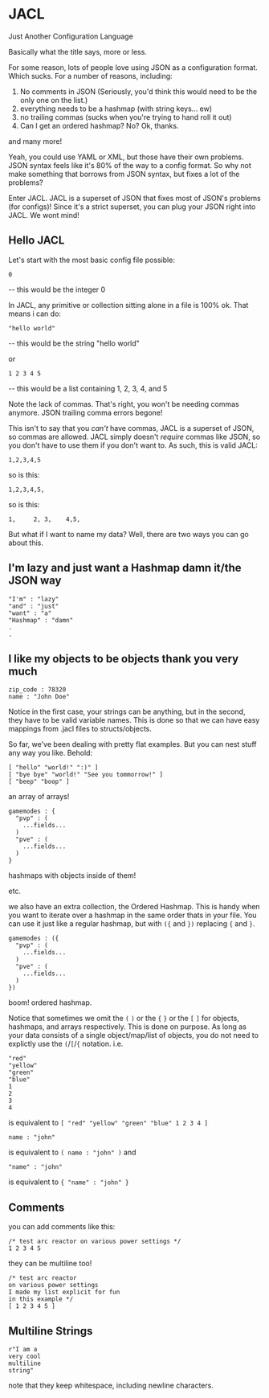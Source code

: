 # JACL
Just Another Configuration Language

Basically what the title says, more or less.

For some reason, lots of people love using JSON as a configuration format. Which sucks. For a number of reasons, including:
1. No comments in JSON (Seriously, you'd think this would need to be the only one on the list.)
2. everything needs to be a hashmap (with string keys... ew)
3. no trailing commas (sucks when you're trying to hand roll it out)
4. Can I get an ordered hashmap? No? Ok, thanks.

and many more!

Yeah, you could use YAML or XML, but those have their own problems. JSON syntax feels like it's 80% of the way to a config format. So why not make something that borrows from JSON syntax, but fixes a lot of the problems?

Enter JACL. JACL is a superset of JSON that fixes most of JSON's problems (for configs)! Since it's a strict superset, you can plug your JSON right into JACL. We wont mind!

## Hello JACL
Let's start with the most basic config file possible:
```
0
```
-- this would be the integer 0

In JACL, any primitive or collection sitting alone in a file is 100% ok. That means i can do:
```
"hello world"
```
-- this would be the string "hello world"

or
```
1 2 3 4 5
```
-- this would be a list containing 1, 2, 3, 4, and 5

Note the lack of commas. That's right, you won't be needing commas anymore. JSON trailing comma errors begone!

This isn't to say that you *can't* have commas, JACL is a superset of JSON, so commas are allowed. JACL simply doesn't *require* commas like JSON, so you don't have to use them if you don't want to.
As such, this is valid JACL:
```
1,2,3,4,5
```
so is this:
```
1,2,3,4,5,
```
so is this:
```
1,     2, 3,    4,5,
```

But what if I want to name my data? Well, there are two ways you can go about this.
## I'm lazy and just want a Hashmap damn it/the JSON way
```
"I'm" : "lazy"
"and" : "just"
"want" : "a"
"Hashmap" : "damn"
.
.
```
## I like my objects to be objects thank you very much
```
zip_code : 78320
name : "John Doe"
```
Notice in the first case, your strings can be anything, but in the second, they have to be valid variable names. This is done so that we can have easy mappings from .jacl files to structs/objects.

So far, we've been dealing with pretty flat examples. But you can nest stuff any way you like. Behold:
```
[ "hello" "world!" ":)" ]
[ "bye bye" "world!" "See you tommorrow!" ]
[ "beep" "boop" ]
```
an array of arrays!
```
gamemodes : {
  "pvp" : (
    ...fields...
  )
  "pve" : (
    ...fields...
  )
}
```
hashmaps with objects inside of them!

etc.

we also have an extra collection, the Ordered Hashmap. This is handy when you want to iterate over a hashmap in the same order thats in your file.
You can use it just like a regular hashmap, but with `({` and `})` replacing `{` and `}`.
```
gamemodes : ({
  "pvp" : (
    ...fields...
  )
  "pve" : (
    ...fields...
  )
})
```
boom! ordered hashmap.

Notice that sometimes we omit the `(` `)` or the `{` `}` or the `[` `]` for objects, hashmaps, and arrays respectively. This is done on purpose. As long as your data consists of a single object/map/list of objects, you do not need to explictly use the `(`/`[`/`{` notation.
i.e.
```
"red"
"yellow"
"green"
"blue"
1
2
3
4
```
is equivalent to `[ "red" "yellow" "green" "blue" 1 2 3 4 ]`
```
name : "john"
```
is equivalent to `( name : "john" )`
and
```
"name" : "john"
```
is equivalent to `{ "name" : "john" }`

## Comments
you can add comments like this:
```
/* test arc reactor on various power settings */
1 2 3 4 5
```
they can be multiline too!
```
/* test arc reactor
on various power settings 
I made my list explicit for fun
in this example */
[ 1 2 3 4 5 ]
```

## Multiline Strings
```
r"I am a
very cool
multiline
string"
```
note that they keep whitespace, including newline characters.
